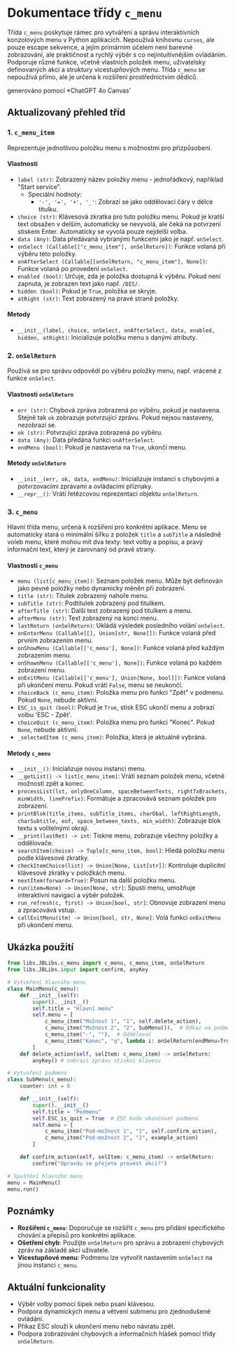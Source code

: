 # Dokumentace třídy `c_menu`
<!-- cspell:ignore repr -->
Třída `c_menu` poskytuje rámec pro vytváření a správu interaktivních konzolových menu v Python aplikacích. Nepoužívá knihovnu `curses`, ale pouze escape sekvence, a jejím primárním účelem není barevné zobrazování, ale praktičnost a rychlý výběr s co nejintuitivnějším ovládáním. Podporuje různé funkce, včetně vlastních položek menu, uživatelsky definovaných akcí a struktury vícestupňových menu. Třída `c_menu` se nepoužívá přímo, ale je určena k rozšíření prostřednictvím dědiců.

generováno pomocí *ChatGPT 4o Canvas'

## Aktualizovaný přehled tříd

### 1. `c_menu_item`

Reprezentuje jednotlivou položku menu s možnostmi pro přizpůsobení.

#### Vlastnosti

- `label (str)`: Zobrazený název položky menu - jednořádkový, například "Start service".
  - Speciální hodnoty:
    - `'-', '=', '+', '_'`: Zobrazí se jako oddělovací čáry v délce titulku.
- `choice (str)`: Klávesová zkratka pro tuto položku menu. Pokud je kratší text obsažen v delším, automaticky se nevyvolá, ale čeká na potvrzení stiskem Enter. Automaticky se vyvolá pouze nejdelší volba.
- `data (Any)`: Data předávaná vybranými funkcemi jako je např. `onSelect`.
- `onSelect (Callable[["c_menu_item"], onSelReturn])`: Funkce volaná při výběru této položky.
- `onAfterSelect (Callable[[onSelReturn, "c_menu_item"], None])`: Funkce volaná po provedení `onSelect`.
- `enabled (bool)`: Určuje, zda je položka dostupná k výběru. Pokud není zapnuta, je zobrazen text jako např. `/DIS/`.
- `hidden (bool)`: Pokud je `True`, položka se skryje.
- `atRight (str)`: Text zobrazený na pravé straně položky.

#### Metody

- `__init__(label, choice, onSelect, onAfterSelect, data, enabled, hidden, atRight)`: Inicializuje položku menu s danými atributy.

### 2. `onSelReturn`

Používá se pro správu odpovědí po výběru položky menu, např. vrácené z funkce `onSelect`.

#### Vlastnosti `onSelReturn`

- `err (str)`: Chybová zpráva zobrazená po výběru, pokud je nastavena. Stejně tak `ok` zobrazuje potvrzující zprávu. Pokud nejsou nastaveny, nezobrazí se.
- `ok (str)`: Potvrzující zpráva zobrazená po výběru.
- `data (Any)`: Data předána funkci `onAfterSelect`.
- `endMenu (bool)`: Pokud je nastavena na `True`, ukončí menu.

#### Metody `onSelReturn`

- `__init__(err, ok, data, endMenu)`: Inicializuje instanci s chybovými a potvrzovacími zprávami a ovládacími příznaky.
- `__repr__()`: Vrátí řetězcovou reprezentaci objektu `onSelReturn`.

### 3. `c_menu`

Hlavní třída menu, určená k rozšíření pro konkrétní aplikace. Menu se automaticky stará o minimální šířku z položek `title` a `subTitle` a následně voleb menu, které mohou mít dva texty: text volby a popisu, a pravý informační text, který je zarovnaný od pravé strany.

#### Vlastnosti `c_menu`

- `menu (list[c_menu_item])`: Seznam položek menu. Může být definován jako pevné položky nebo dynamicky měněn při zobrazení.
- `title (str)`: Titulek zobrazený nahoře menu.
- `subTitle (str)`: Podtitulek zobrazený pod titulkem.
- `afterTitle (str)`: Další text zobrazený pod titulkem a menu.
- `afterMenu (str)`: Text zobrazený na konci menu.
- `lastReturn (onSelReturn)`: Ukládá výsledek posledního volání `onSelect`.
- `onEnterMenu (Callable[[], Union[str, None]])`: Funkce volaná před prvním zobrazením menu.
- `onShowMenu (Callable[['c_menu'], None])`: Funkce volaná před každým zobrazením menu.
- `onShownMenu (Callable[['c_menu'], None])`: Funkce volaná po každém zobrazení menu.
- `onExitMenu (Callable[['c_menu'], Union[None, bool]])`: Funkce volaná při ukončení menu. Pokud vrátí `False`, menu se neukončí.
- `choiceBack (c_menu_item)`: Položka menu pro funkci "Zpět" v podmenu. Pokud `None`, nebude aktivní.
- `ESC_is_quit (bool)`: Pokud je `True`, stisk ESC ukončí menu a zobrazí volbu 'ESC - Zpět'.
- `choiceQuit (c_menu_item)`: Položka menu pro funkci "Konec". Pokud `None`, nebude aktivní.
- `_selectedItem (c_menu_item)`: Položka, která je aktuálně vybrána.

#### Metody `c_menu`

- `__init__()`: Inicializuje novou instanci menu.
- `__getList() -> list[c_menu_item]`: Vrátí seznam položek menu, včetně možností zpět a konec.
- `processList(lst, onlyOneColumn, spaceBetweenTexts, rightTxBrackets, minWidth, linePrefix)`: Formátuje a zpracovává seznam položek pro zobrazení.
- `printBlok(title_items, subTitle_items, charObal, leftRightLength, charSubtitle, eof, space_between_texts, min_width)`: Zobrazuje blok textu s volitelnými okraji.
- `__print(lastRet) -> int`: Tiskne menu, zobrazuje všechny položky a oddělovače.
- `searchItem(choice) -> Tuple[c_menu_item, bool]`: Hledá položku menu podle klávesové zkratky.
- `checkItemChoice(list) -> Union[None, List[str]]`: Kontroluje duplicitní klávesové zkratky v položkách menu.
- `nextItem(forward=True)`: Posun na další položku menu.
- `run(item=None) -> Union[None, str]`: Spustí menu, umožňuje interaktivní navigaci a výběr položek.
- `run_refresh(c, first) -> Union[bool, str]`: Obnovuje zobrazení menu a zpracovává vstup.
- `callExitMenu(itm) -> Union[bool, str, None]`: Volá funkci `onExitMenu` při ukončení menu.

## Ukázka použití

```python
from libs.JBLibs.c_menu import c_menu, c_menu_item, onSelReturn
from libs.JBLibs.input import confirm, anyKey

# Vytvoření hlavního menu
class MainMenu(c_menu):
    def __init__(self):
        super().__init__()
        self.title = "Hlavní menu"
        self.menu = [
            c_menu_item("Možnost 1", "1", self.delete_action),
            c_menu_item("Možnost 2", "2", SubMenu()),  # Odkaz na podmenu
            c_menu_item("-", ""),  # Oddělovač
            c_menu_item("Konec", "q", lambda i: onSelReturn(endMenu=True))
        ]
    def delete_action(self, selItem: c_menu_item) -> onSelReturn:
        anyKey() # zobrazí zprávu stiskni klávesu

# Vytvoření podmenu
class SubMenu(c_menu):
    counter: int = 0

    def __init__(self):
        super().__init__()
        self.title = "Podmenu"
        self.ESC_is_quit = True  # ESC bude ukončovat podmenu
        self.menu = [
            c_menu_item("Pod-možnost 1", "1", self.confirm_action),
            c_menu_item("Pod-možnost 2", "2", example_action)
        ]

    def confirm_action(self, selItem: c_menu_item) -> onSelReturn:
        confirm("Opravdu se přejete provést akci?")

# Spuštění hlavního menu
menu = MainMenu()
menu.run()
```

## Poznámky

- **Rozšíření `c_menu`**: Doporučuje se rozšířit `c_menu` pro přidání specifického chování a přepisů pro konkrétní aplikace.
- **Ošetření chyb**: Použijte `onSelReturn` pro správu a zobrazení chybových zpráv na základě akcí uživatele.
- **Vícestupňové menu**: Podmenu lze vytvořit nastavením `onSelect` na jinou instanci `c_menu`.

## Aktuální funkcionality

- Výběr volby pomocí šipek nebo psaní klávesou.
- Podpora dynamických menu a větvení submenu pro zjednodušené ovládání.
- Příkaz ESC slouží k ukončení menu nebo návratu zpět.
- Podpora zobrazování chybových a informačních hlášek pomocí třídy `onSelReturn`.
